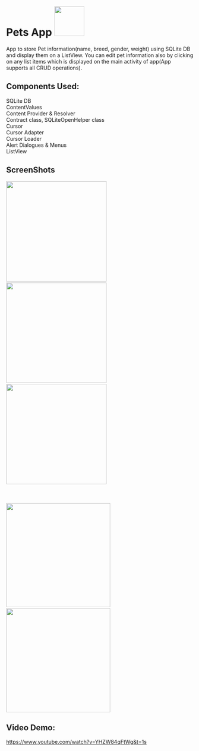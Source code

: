 Pets App <img src="app/src/main/res/mipmap-mdpi/ic_launcher.png" width=80 height=80 />
===================================

App to store Pet information(name, breed, gender, weight) using SQLite DB and display them on a ListView. You can edit pet information also by clicking on any list items which is displayed on the main activity of app(App supports all CRUD operations). 

Components Used:
----------------
SQLite DB</br>
ContentValues</br>
Content Provider & Resolver</br>
Contract class, SQLiteOpenHelper class</br>
Cursor</br>
Cursor Adapter</br>
Cursor Loader</br>
Alert Dialogues & Menus</br>
ListView

ScreenShots
------------
<img src="https://firebasestorage.googleapis.com/v0/b/delhi06-31a81.appspot.com/o/pets1.jpg?alt=media&token=c3b51986-6310-40ca-a8df-c5cc1ab4d04e" width=270/> &nbsp;&nbsp;&nbsp;
<img src="https://firebasestorage.googleapis.com/v0/b/delhi06-31a81.appspot.com/o/pets2.jpg?alt=media&token=1217fe6f-c614-4eef-b1d6-7074a45f9462" width=270/>&nbsp;&nbsp;&nbsp;
<img src="https://firebasestorage.googleapis.com/v0/b/delhi06-31a81.appspot.com/o/pets3.jpg?alt=media&token=8344f64a-9ab9-4404-a468-c2ace033ee22" width=270/></br></br></br></br>
<img src="https://firebasestorage.googleapis.com/v0/b/delhi06-31a81.appspot.com/o/pets4.jpg?alt=media&token=b38e1bc3-5c0d-4823-981b-3ccf081e8bf3" width=280/>&nbsp;&nbsp;&nbsp;&nbsp;
<img src="https://firebasestorage.googleapis.com/v0/b/delhi06-31a81.appspot.com/o/pets5.jpg?alt=media&token=66a89a70-73f0-49fa-8387-2e4bd0143ce1" width=280/>


Video Demo:
-----------
https://www.youtube.com/watch?v=YHZW84qFtWg&t=1s
